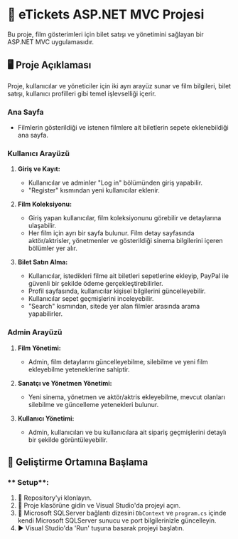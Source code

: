 # 🎫 eTickets ASP.NET MVC Projesi

Bu proje, film gösterimleri için bilet satışı ve yönetimini sağlayan bir ASP.NET MVC uygulamasıdır.

## 🖥️ Proje Açıklaması

Proje, kullanıcılar ve yöneticiler için iki ayrı arayüz sunar ve film bilgileri, bilet satışı, kullanıcı profilleri gibi temel işlevselliği içerir.

### **Ana Sayfa**

- Filmlerin gösterildiği ve istenen filmlere ait biletlerin sepete eklenebildiği ana sayfa.

### **Kullanıcı Arayüzü**

1. **Giriş ve Kayıt:**
   - Kullanıcılar ve adminler "Log in" bölümünden giriş yapabilir.
   - "Register" kısmından yeni kullanıcılar eklenir.

2. **Film Koleksiyonu:**
   - Giriş yapan kullanıcılar, film koleksiyonunu görebilir ve detaylarına ulaşabilir.
   - Her film için ayrı bir sayfa bulunur. Film detay sayfasında aktör/aktrisler, yönetmenler ve gösterildiği sinema bilgilerini içeren bölümler yer alır.

3. **Bilet Satın Alma:**
   - Kullanıcılar, istedikleri filme ait biletleri sepetlerine ekleyip, PayPal ile güvenli bir şekilde ödeme gerçekleştirebilirler.
   - Profil sayfasında, kullanıcılar kişisel bilgilerini güncelleyebilir.
   - Kullanıcılar sepet geçmişlerini inceleyebilir.
   - "Search" kısmından, sitede yer alan filmler arasında arama yapabilirler.

### **Admin Arayüzü**

1. **Film Yönetimi:**
   - Admin, film detaylarını güncelleyebilme, silebilme ve yeni film ekleyebilme yeteneklerine sahiptir.

2. **Sanatçı ve Yönetmen Yönetimi:**
   - Yeni sinema, yönetmen ve aktör/aktris ekleyebilme, mevcut olanları silebilme ve güncelleme yetenekleri bulunur.

3. **Kullanıcı Yönetimi:**
   - Admin, kullanıcıları ve bu kullanıcılara ait sipariş geçmişlerini detaylı bir şekilde görüntüleyebilir.

## 🔧 Geliştirme Ortamına Başlama

### ** Setup**:

1. 🔗 Repository'yi klonlayın.
2. 📂 Proje klasörüne gidin ve Visual Studio'da projeyi açın.
3. 🔧 Microsoft SQLServer bağlantı dizesini `DbContext` ve `program.cs` içinde kendi  Microsoft SQLServer sunucu ve port bilgilerinizle güncelleyin.
4. ▶️ Visual Studio'da 'Run' tuşuna basarak projeyi başlatın.



